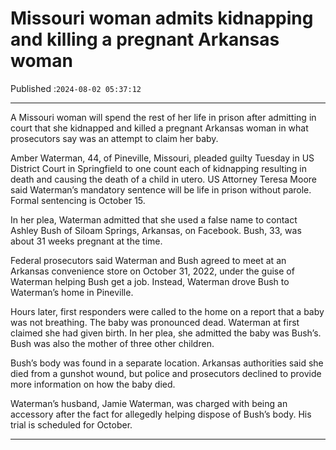 # Missouri woman admits kidnapping and killing a pregnant Arkansas woman

Published :`2024-08-02 05:37:12`

---

A Missouri woman will spend the rest of her life in prison after admitting in court that she kidnapped and killed a pregnant Arkansas woman in what prosecutors say was an attempt to claim her baby.

Amber Waterman, 44, of Pineville, Missouri, pleaded guilty Tuesday in US District Court in Springfield to one count each of kidnapping resulting in death and causing the death of a child in utero. US Attorney Teresa Moore said Waterman’s mandatory sentence will be life in prison without parole. Formal sentencing is October 15.

In her plea, Waterman admitted that she used a false name to contact Ashley Bush of Siloam Springs, Arkansas, on Facebook. Bush, 33, was about 31 weeks pregnant at the time.

Federal prosecutors said Waterman and Bush agreed to meet at an Arkansas convenience store on October 31, 2022, under the guise of Waterman helping Bush get a job. Instead, Waterman drove Bush to Waterman’s home in Pineville.

Hours later, first responders were called to the home on a report that a baby was not breathing. The baby was pronounced dead. Waterman at first claimed she had given birth. In her plea, she admitted the baby was Bush’s. Bush was also the mother of three other children.

Bush’s body was found in a separate location. Arkansas authorities said she died from a gunshot wound, but police and prosecutors declined to provide more information on how the baby died.

Waterman’s husband, Jamie Waterman, was charged with being an accessory after the fact for allegedly helping dispose of Bush’s body. His trial is scheduled for October.

---

